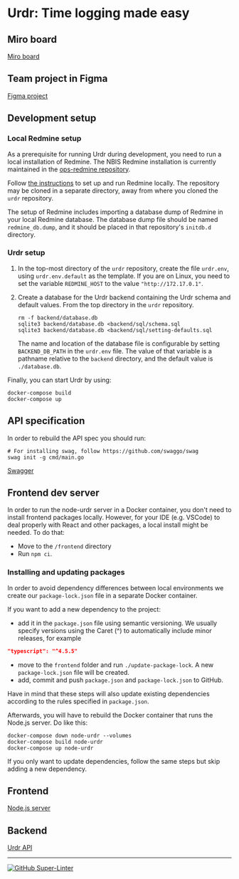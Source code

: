 # Urdr: Time logging made easy

## Miro board

[Miro board](https://miro.com/app/board/uXjVOVRByuw=/)

## Team project in Figma

[Figma project](https://www.figma.com/file/Bf2OgUIIqRBMUREMuVcxs9/draft?node-id=0%3A1)

## Development setup

### Local Redmine setup

As a prerequisite for running Urdr during development, you need to run
a local installation of Redmine. The NBIS Redmine installation is
currently maintained in the
[ops-redmine repository](https://github.com/NBISweden/ops-redmine).

Follow
[the instructions](https://github.com/NBISweden/ops-redmine/blob/main/README.md)
to set up and run Redmine locally. The repository may be cloned in a
separate directory, away from where you cloned the `urdr` repository.

The setup of Redmine includes importing a database dump of Redmine
in your local Redmine database. The database dump file should be
named `redmine_db.dump`, and it should be placed in that repository's
`initdb.d` directory.

### Urdr setup

1. In the top-most directory of the `urdr` repository, create the file
   `urdr.env`, using `urdr.env.default` as the template. If you are
   on Linux, you need to set the variable `REDMINE_HOST` to the value
   `"http://172.17.0.1"`.

2. Create a database for the Urdr backend containing the Urdr schema and
   default values. From the top directory in the `urdr` repository.

   ```shell
   rm -f backend/database.db
   sqlite3 backend/database.db <backend/sql/schema.sql
   sqlite3 backend/database.db <backend/sql/setting-defaults.sql
   ```

   The name and location of the database file is configurable by setting
   `BACKEND_DB_PATH` in the `urdr.env` file. The value of that variable
   is a pathname relative to the `backend` directory, and the default
   value is `./database.db`.

Finally, you can start Urdr by using:

```command
docker-compose build
docker-compose up
```

## API specification

In order to rebuild the API spec you should run:

```command
# For installing swag, follow https://github.com/swaggo/swag
swag init -g cmd/main.go
```

[Swagger](http://localhost:8080/swagger/index.html)

## Frontend dev server

In order to run the node-urdr server in a Docker container, you don't need to install frontend packages locally. However, for your IDE (e.g. VSCode) to deal properly with React and other packages, a local install might be needed. To do that:

- Move to the `/frontend` directory
- Run `npm ci`.

### Installing and updating packages

In order to avoid dependency differences between local environments we create our `package-lock.json` file in a separate Docker container.

If you want to add a new dependency to the project:

- add it in the `package.json` file using semantic versioning. We usually specify versions using the Caret (^) to automatically include minor releases, for example

```json
"typescript": "^4.5.5"
```

- move to the `frontend` folder and run `./update-package-lock`. A new `package-lock.json` file will be created.
- add, commit and push `package.json` and `package-lock.json` to GitHub.

Have in mind that these steps will also update existing dependencies according to the rules specified in `package.json`.

Afterwards, you will have to rebuild the Docker container that runs the Node.js server. Do like this:

```command
docker-compose down node-urdr --volumes
docker-compose build node-urdr
docker-compose up node-urdr
```

If you only want to update dependencies, follow the same steps but skip adding a new dependency.

## Frontend

[Node.js server](http://localhost:4242)

## Backend

[Urdr API](http://localhost:8080/issues)

---

[![GitHub Super-Linter](https://github.com/NBISweden/urdr/workflows/Lint%20Code%20Base/badge.svg)](https://github.com/marketplace/actions/super-linter)
